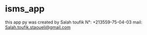 # isms_app
this app py was created by Salah toufik 
N°: +213559-75-04-03
mail: Salah.toufik.staoueli@gmail.com
